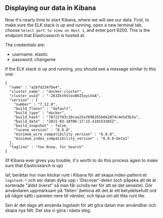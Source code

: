 <p></p>

## Displaying our data in Kibana

Now it's nearly time to start Kibana, where we will see our data. First, to make sure the ELK stack is up and running, open a new terminal tab, choose `Select port to view on Host 1`, and enter port 9200. This is the endpoint that Elasticsearch is hosted at.

The credentials are:
* username: elastic
* password: changeme

If the ELK stack is up and running, you should see a message similar to this one:

```
{
  "name" : "a2bfd2347be4",
  "cluster_name" : "docker-cluster",
  "cluster_uuid" : "-263ZkthSlevB6I5oyiVoA",
  "version" : {
    "number" : "7.12.0",
    "build_flavor" : "default",
    "build_type" : "docker",
    "build_hash" : "78722783c38caa25a70982b5b042074cde5d3b3a",
    "build_date" : "2021-03-18T06:17:15.410153305Z",
    "build_snapshot" : false,
    "lucene_version" : "8.8.0",
    "minimum_wire_compatibility_version" : "6.8.0",
    "minimum_index_compatibility_version" : "6.0.0-beta1"
  },
  "tagline" : "You Know, for Search"
}
```

(If Kibana ever gives you trouble, it's worth to do this process again to make sure that Elasticsearch is up)


Iaf, berättar hur man klickar runt i Kibana för att skapa index-pattern:et `logstash-*` och ser datan dyka upp i 'Discover'-delen (och påpeka att de är sorterade "äldst överst" så man får scrolla ner för att se det senaste). Gör användaren uppmärksam på 'fälten' (betona att det är ett betydelsefullt ord på något sätt) i panelen nere till vänster, och tipsa om att titta runt lite.

Sen är det dags att använda logstash för att göra datan mer användbar och skapa nya fält. Det ska vi göra i nästa steg.